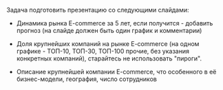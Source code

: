Задача подготовить презентацию со следующими слайдами:

- Динамика рынка E-commerce за 5 лет, если получится - добавить прогноз (на слайде должен быть один график и комментарии)

- Доля крупнейших компаний на рынке E-commerce (на одном графике - ТОП-10, ТОП-30, ТОП-100 прочие, без указания конкретных компаний), старайтесь не использовать "пироги".

- Описание крупнейшей компании E-commerce, что особенного в её бизнес-модели, география, число сотрудников
